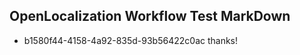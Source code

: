 ## OpenLocalization Workflow Test MarkDown
* b1580f44-4158-4a92-835d-93b56422c0ac thanks!

<!--HONumber=Jan17_HO2-->


